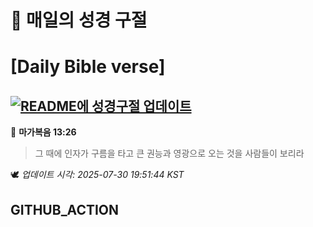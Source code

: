 # 🙏 매일의 성경 구절
# [Daily Bible verse]
## [![README에 성경구절 업데이트](https://github.com/DONGSUKA/first_test/actions/workflows/update-readme-bible.yml/badge.svg)](https://github.com/DONGSUKA/first_test/actions/workflows/update-readme-bible.yml)
<!-- START_BIBLE_VERSE -->
📖 **마가복음 13:26**
> 그 때에 인자가 구름을 타고 큰 권능과 영광으로 오는 것을 사람들이 보리라

🕊️ _업데이트 시각: 2025-07-30 19:51:44 KST_
  <!-- END_BIBLE_VERSE -->
## GITHUB_ACTION
